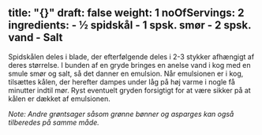 title: "{}"
draft: false
weight: 1
noOfServings: 2
ingredients:
	- ½ spidskål
	- 1 spsk. smør
	- 2 spsk. vand
	- Salt
---

Spidskålen deles i blade, der efterfølgende deles i 2-3 stykker
afhængigt af deres størrelse. I bunden af en gryde bringes en anelse
vand i kog med en smule smør og salt, så det danner en emulsion. Når
emulsionen er i kog, tilsættes kålen, der herefter dampes under låg på
høj varme i nogle få minutter indtil mør. Ryst eventuelt gryden
forsigtigt for at være sikker på at kålen er dækket af emulsionen.

*Note: Andre grøntsager såsom grønne bønner og asparges kan også
tilberedes på samme måde.*


